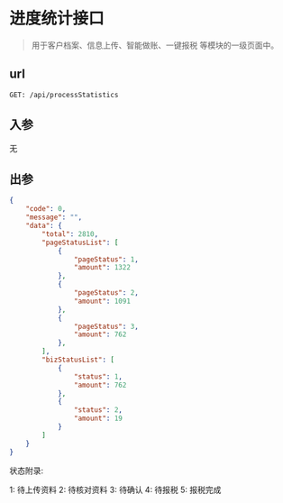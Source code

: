 # 进度统计接口

> 用于客户档案、信息上传、智能做账、一键报税 等模块的一级页面中。

## url

```
GET: /api/processStatistics
```

## 入参

无

## 出参

```json
{
    "code": 0,
    "message": "",
    "data": {
        "total": 2810,
        "pageStatusList": [
            {
                "pageStatus": 1,
                "amount": 1322
            },
            {
                "pageStatus": 2,
                "amount": 1091
            },
            {
                "pageStatus": 3,
                "amount": 762
            },
        ],
        "bizStatusList": [
            {
                "status": 1,
                "amount": 762
            },
            {
                "status": 2,
                "amount": 19
            }
        ]
    }
}
```

状态附录:

1: 待上传资料
2: 待核对资料
3: 待确认
4: 待报税
5: 报税完成
